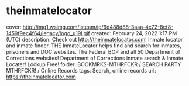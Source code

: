 # theinmatelocator

cover: http://img1.wsimg.com/isteam/ip/6d488d88-3aaa-4c72-8cf8-1459f9ec4f64/legacy/logo_u19l.gif
created: February 24, 2022 1:17 PM (UTC)
description: Check out http://theinmatelocator.com!  Inmate locator and inmate finder. THE InmateLocator helps find and search for inmates, prisoners and DOC websites.  The Federal BOP and all 50 Department of Corrections websites!  Department of Corrections  inmate search & Inmate Locater! Lookup Free!
folder: BOOKMRKS-MTHRFCKR / SEARCH PARTY MTHRFCKR! / Online Records
tags: Search, online records
url: https://theinmatelocator.com
